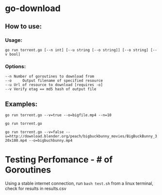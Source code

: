 # go-download
## How to use:
### Usage:

`go run torrent.go [--n int] [--u string [--o string]] [--o string] [--v bool]`

### Options:

	--n	Number of goroutines to download from
	--o 	Output filename of specified resource
	--u	Url of resource to download [requires -o]
	--v	Verify etag == md5 hash of output file

## Examples:
`go run torrent.go --v=true --o=bigfile.mp4 --n=10`

`go run torrent.go`

`go run torrent.go --v=false --u=http://download.blender.org/peach/bigbuckbunny_movies/BigBuckBunny_320x180.mp4 --o=bigbuchbunny.mp4`

# Testing Perfomance - # of Goroutines

Using a stable internet connection, run `bash test.sh` from a linux terminal, check for results in results.csv
